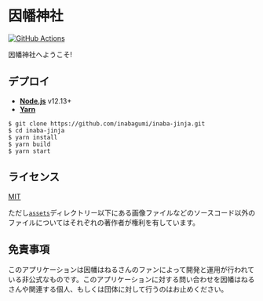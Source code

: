 # 因幡神社

[![GitHub Actions](https://github.com/inabagumi/inaba-jinja/workflows/Test/badge.svg)](https://github.com/inabagumi/inaba-jinja/actions?query=workflow%3A%22Test%22)

因幡神社へようこそ!

## デプロイ

- [**Node.js**](https://nodejs.org/ja/) v12.13+
- [**Yarn**](https://yarnpkg.com/ja/)

```console
$ git clone https://github.com/inabagumi/inaba-jinja.git
$ cd inaba-jinja
$ yarn install
$ yarn build
$ yarn start
```

## ライセンス

[MIT](LICENSE)

ただし[`assets`](assets)ディレクトリー以下にある画像ファイルなどのソースコード以外のファイルについてはそれぞれの著作者が権利を有しています。

## 免責事項

このアプリケーションは因幡はねるさんのファンによって開発と運用が行われている非公式なものです。このアプリケーションに対する問い合わせを因幡はねるさんや関連する個人、もしくは団体に対して行うのはお止めください。
